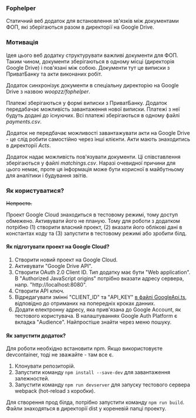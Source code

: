 ### Fophelper

Статичний веб додаток для встановлення зв'язків між документами ФОП, які зберігаються разом в директорії на Google Drive.

### Мотивація

Ідея цього веб додатку структурувати важливі документи для ФОП. Таким чином, документи зберігаються в одному місці (директорія Google Drive) і пов'язані між собою. Документи тут це виписки з ПриватБанку та акти виконаних робіт.

Додаток синхронізує документи в спеціальну директорію на Google Drive з назвою _woopzz/fophelper_.

Платежі зберігаються у формі виписки з ПриватБанку. Додаток передабачає можливість завантаження нової виписки. Платежі з неї будуть додані до існуючих. Всі платежі зберігаються в одному файлі _payments.csv_.

Додаток не передбачає можливості завантажувати акти на Google Drive - це слід робити самостійно через інші клієнти. Акти мають знаходитись в директорії _Acts_.

Додаток надає можливість пов'язувати документи. Ці співставлення зберігаються у файлі _matchings.csv_. Наразі очевидної причини для цього немає, проте ця інформація може бути корисної в майбутньому для аналітики і будування звітів.

### Як користуватися?

~~Непросто.~~

Проект Google Cloud знаходиться в тестовому режимі, тому доступ обмежено. Активувати його не планую. Тому для роботи з додатком потрібно (1) створити власний проект, (2) вказати його облікові дані в константах коду та (3) запустити в тестовому режимі або зробити білд.

#### Як підготувати проект на Google Cloud?

1. Створити новий проект на Google Cloud.
2. Активувати "Google Drive API".
3. Створити OAuth 2.0 Client ID. Тип додатку має бути "Web application". В "Authorized JavaScript origins" потрібно вказати адресу сервера, напр. "http://localhost:8080".
4. Створити API ключ.
5. Відредагувати змінні "CLIENT_ID" та "API_KEY" [в файлі GoogleApi.ts](./src/gateways/GoogleApi.ts), відповідно до отриманих на попередніх кроках данних.
6. Додати електронну адресу, яка прив'язана до Google Account, як тестового користувача. В налаштуваннях Google Auth Platform є вкладка "Audience". Найпростіше знайти через меню пошуку.

#### Як запустити додаток?

Для роботи необхідно встановити npm. Якщо використовуєте devcontainer, тоді не зважайте - там все є.

1. Клонувати репозиторій.
2. Запустити команду `npm install --save-dev` для завантаження залежностей.
3. Запустити команду `npm run devserver` для запуску тестового сервера webpack (hot-reload з коробки).

Для створення прод білда, потрібно запустити команду `npm run build`. Файли знаходяться в директорії dist у кореневій папці проекту.
